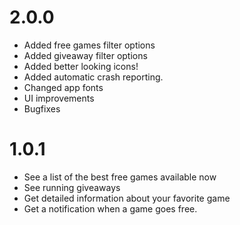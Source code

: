 # 2.0.0

- Added free games filter options
- Added giveaway filter options
- Added better looking icons!
- Added automatic crash reporting.
- Changed app fonts
- UI improvements
- Bugfixes

# 1.0.1

- See a list of the best free games available now
- See running giveaways
- Get detailed information about your favorite game
- Get a notification when a game goes free.